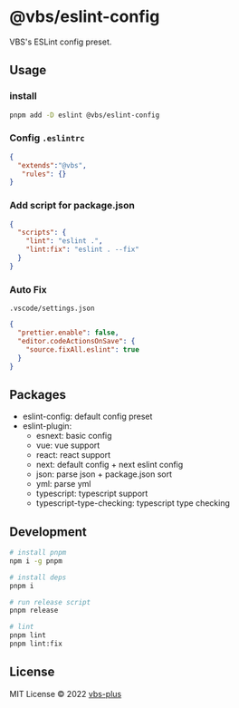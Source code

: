 # @vbs/eslint-config

VBS's ESLint config preset.

## Usage

### install

```sh
pnpm add -D eslint @vbs/eslint-config
```

### Config `.eslintrc`

```json
{
  "extends":"@vbs",
   "rules": {}
}
```

### Add script for package.json

```json
{
  "scripts": {
    "lint": "eslint .",
    "lint:fix": "eslint . --fix"
  }
}
```

### Auto Fix

`.vscode/settings.json`

```json
{
  "prettier.enable": false,
  "editor.codeActionsOnSave": {
    "source.fixAll.eslint": true
  }
}
```

## Packages

- eslint-config: default config preset
- eslint-plugin:
  - esnext: basic config
  - vue: vue support
  - react: react support
  - next: default config + next eslint config
  - json: parse json + package.json sort
  - yml: parse yml
  - typescript: typescript support
  - typescript-type-checking: typescript type checking


## Development

```bash
# install pnpm
npm i -g pnpm

# install deps
pnpm i

# run release script
pnpm release

# lint
pnpm lint
pnpm lint:fix
```

## License

MIT License © 2022 [vbs-plus](https://github.com/vbs-plus)
